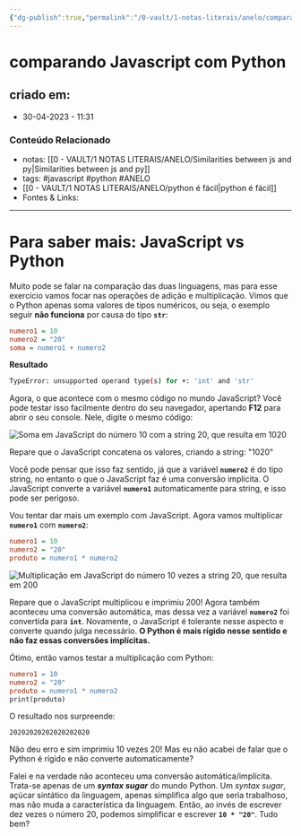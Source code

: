 ```yaml
---
{"dg-publish":true,"permalink":"/0-vault/1-notas-literais/anelo/comparando-javascript-com-python/","tags":["javascript","python","ANELO"],"dgHomeLink":true,"dgShowLocalGraph":true,"dgShowFileTree":true,"dgEnableSearch":true}
---
```


# comparando Javascript com Python

## criado em: 
-  30-04-2023 - 11:31

### Conteúdo Relacionado
- notas: [[0 - VAULT/1 NOTAS LITERAIS/ANELO/Similarities between js and py\|Similarities between js and py]]
- tags: #javascript #python #ANELO
- [[0 - VAULT/1 NOTAS LITERAIS/ANELO/python é fácil\|python é fácil]]
- Fontes & Links: 

---

# Para saber mais: JavaScript vs Python

Muito pode se falar na comparação das duas linguagens, mas para esse exercício vamos focar nas operações de adição e multiplicação. Vimos que o Python apenas soma valores de tipos numéricos, ou seja, o exemplo seguir **não funciona** por causa do tipo **`str`**:

```ini
numero1 = 10
numero2 = "20"
soma = numero1 + numero2
```

**Resultado**

```bash
TypeError: unsupported operand type(s) for +: 'int' and 'str'
```

Agora, o que acontece com o mesmo código no mundo JavaScript? Você pode testar isso facilmente dentro do seu navegador, apertando **F12** para abrir o seu console. Nele, digite o mesmo código:

![Soma em JavaScript do número 10 com a string 20, que resulta em 1020](https://s3.amazonaws.com/caelum-online-public/python3/img/02/soma-javascript.png)

Repare que o JavaScript concatena os valores, criando a string: "1020"

Você pode pensar que isso faz sentido, já que a variável **`numero2`** é do tipo string, no entanto o que o JavaScript faz é uma conversão implícita. O JavaScript converte a variável **`numero1`** automaticamente para string, e isso pode ser perigoso.

Vou tentar dar mais um exemplo com JavaScript. Agora vamos multiplicar **`numero1`** com **`numero2`**:

```ini
numero1 = 10
numero2 = "20"
produto = numero1 * numero2
```

![Multiplicação em JavaScript do número 10 vezes a string 20, que resulta em 200](https://s3.amazonaws.com/caelum-online-public/python3/img/02/produto-javascript.png)

Repare que o JavaScript multiplicou e imprimiu 200! Agora também aconteceu uma conversão automática, mas dessa vez a variável **`numero2`** foi convertida para **`int`**. Novamente, o JavaScript é tolerante nesse aspecto e converte quando julga necessário. **O Python é mais rígido nesse sentido e não faz essas conversões implícitas.**

Ótimo, então vamos testar a multiplicação com Python:

```makefile
numero1 = 10
numero2 = "20"
produto = numero1 * numero2
print(produto)
```

O resultado nos surpreende:

```undefined
20202020202020202020
```

Não deu erro e sim imprimiu 10 vezes 20! Mas eu não acabei de falar que o Python é rígido e não converte automaticamente?

Falei e na verdade não aconteceu uma conversão automática/implícita. Trata-se apenas de um **_syntax sugar_** do mundo Python. Um _syntax sugar_, açúcar sintático da linguagem, apenas simplifica algo que seria trabalhoso, mas não muda a característica da linguagem. Então, ao invés de escrever dez vezes o número 20, podemos simplificar e escrever **`10 * "20"`**. Tudo bem?